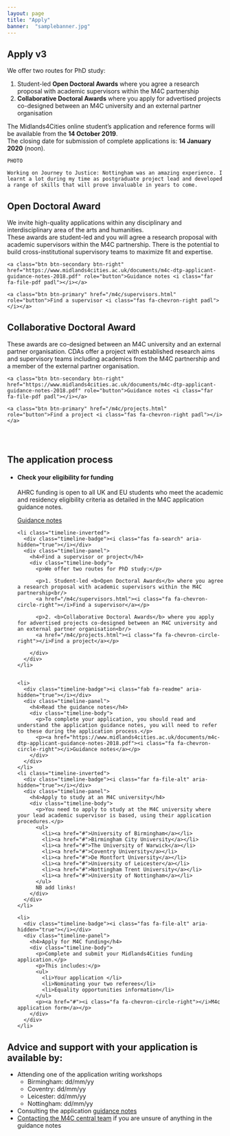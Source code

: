 ```yaml
---
layout: page
title: "Apply"
banner:  "samplebanner.jpg"
---
```


<h2>Apply v3</h2>

<div class="row" markdown="1">
  <div class="col" markdown="1">

We offer two routes for PhD study:

1.	Student-led **Open Doctoral Awards** where you agree a research proposal with academic supervisors within the M4C partnership
2.	**Collaborative Doctoral Awards** where you apply for advertised projects co-designed between an M4C university and an external partner organisation

The Midlands4Cities online student’s application and reference forms will be available from the **14 October 2019**.<br/>The closing date for submission of complete applications is: **14 January 2020** (noon).

  </div>
  <div class="col" >

    PHOTO

    Working on Journey to Justice: Nottingham was an amazing experience. I learnt a lot during my time as postgraduate project lead and developed a range of skills that will prove invaluable in years to come.

  </div>
</div>


<div class="row">
  <div class="col-sm">
    <h2>Open Doctoral Award</h2>
    <p>We invite high-quality applications within any disciplinary and interdisciplinary area of the arts and humanities.<br/>These awards are student-led and you will agree a research proposal with academic supervisors within the M4C partnership. There is the potential to build cross-institutional supervisory teams to maximize fit and expertise.</p>

    <a class="btn btn-secondary btn-right" href="https://www.midlands4cities.ac.uk/documents/m4c-dtp-applicant-guidance-notes-2018.pdf" role="button">Guidance notes <i class="far fa-file-pdf padl"></i></a>

    <a class="btn btn-primary" href="/m4c/supervisors.html" role="button">Find a supervisor <i class="fas fa-chevron-right padl"></i></a>


  </div>

  <div class="col-sm">
    <h2>Collaborative Doctoral Award</h2>
    <p>These awards are co-designed between an M4C university and an external partner organisation. CDAs offer a project with established research aims and supervisory teams including academics from the M4C partnership and a member of the external partner organisation.</p>

    <a class="btn btn-secondary btn-right" href="https://www.midlands4cities.ac.uk/documents/m4c-dtp-applicant-guidance-notes-2018.pdf" role="button">Guidance notes <i class="far fa-file-pdf padl"></i></a>

    <a class="btn btn-primary" href="/m4c/projects.html" role="button">Find a project <i class="fas fa-chevron-right padl"></i></a>
  </div>
</div>


<h2 style="padding-top: 2em">The application  process</h2>


<ul class="timeline">


  <li>
    <div class="timeline-badge"><i class="fas fa-check-circle" aria-hidden="true"></i></div>
    <div class="timeline-panel">
      <h4>Check your eligibility for funding</h4>
      <div class="timeline-body">
        <p>AHRC funding is open to all UK and EU students who meet the academic and residency eligibility criteria as detailed in the M4C application guidance notes.</p>
        <p><a href="https://www.midlands4cities.ac.uk/documents/m4c-dtp-applicant-guidance-notes-2018.pdf"><i class="fa fa-chevron-circle-right"></i>Guidance notes</a></p>
      </div>
    </div>
  </li>

    <li class="timeline-inverted">
      <div class="timeline-badge"><i class="fas fa-search" aria-hidden="true"></i></div>
      <div class="timeline-panel">
        <h4>Find a supervisor or project</h4>
        <div class="timeline-body">
          <p>We offer two routes for PhD study:</p>

          <p>1.	Student-led <b>Open Doctoral Awards</b> where you agree a research proposal with academic supervisors within the M4C partnership<br/>
          <a href="/m4c/supervisors.html"><i class="fa fa-chevron-circle-right"></i>Find a supervisor</a></p>

          <p>2. <b>Collaborative Doctoral Awards</b> where you apply for advertised projects co-designed between an M4C university and an external partner organisation<br/>
          <a href="/m4c/projects.html"><i class="fa fa-chevron-circle-right"></i>Find a project</a></p>

        </div>
      </div>
    </li>


    <li>
      <div class="timeline-badge"><i class="fab fa-readme" aria-hidden="true"></i></div>
      <div class="timeline-panel">
        <h4>Read the guidance notes</h4>
        <div class="timeline-body">
          <p>To complete your application, you should read and understand the application guidance notes, you will need to refer to these during the application process.</p>
          <p><a href="https://www.midlands4cities.ac.uk/documents/m4c-dtp-applicant-guidance-notes-2018.pdf"><i class="fa fa-chevron-circle-right"></i>Guidance notes</a></p>
        </div>
      </div>
    </li>
    <li class="timeline-inverted">
      <div class="timeline-badge"><i class="far fa-file-alt" aria-hidden="true"></i></div>
      <div class="timeline-panel">
        <h4>Apply to study at an M4C university</h4>
        <div class="timeline-body">
          <p>You need to apply to study at the M4C university where your lead academic supervisor is based, using their application procedures.</p>
          <ul>
            <li><a href="#">University of Birmingham</a></li>
            <li><a href="#">Birmingham City University</a></li>
          	<li><a href="#">The University of Warwick</a></li>
          	<li><a href="#">Coventry University</a></li>
          	<li><a href="#">De Montfort University</a></li>
          	<li><a href="#">University of Leicester</a></li>
          	<li><a href="#">Nottingham Trent University</a></li>
          	<li><a href="#">University of Nottingham</a></li>
          </ul>
          NB add links!
        </div>
      </div>
    </li>

    <li>
      <div class="timeline-badge"><i class="fas fa-file-alt" aria-hidden="true"></i></div>
      <div class="timeline-panel">
        <h4>Apply for M4C funding</h4>
        <div class="timeline-body">
          <p>Complete and submit your Midlands4Cities funding application.</p>
          <p>This includes:</p>
          <ul>
          	<li>Your application </li>
          	<li>Nominating your two referees</li>
          	<li>Equality opportunities information</li>
          </ul>
          <p><a href="#"><i class="fa fa-chevron-circle-right"></i>M4c application form</a></p>
        </div>
      </div>
    </li>

</ul>    



<h2>Advice and support with your application is available by: </h2>

<ul>
  <li>Attending one of the application writing workshops
    <ul>
    	<li>Birmingham: dd/mm/yy</li>
    	<li>Coventry: dd/mm/yy</li>
    	<li>Leicester: dd/mm/yy</li>
    	<li>Nottingham: dd/mm/yy</li>
    </ul>
  </li>
  <li>Consulting the application <a href="">guidance notes</a></li>
  <li><a href="/m4c/contact.html">Contacting the M4C central team</a> if you are unsure of anything in the guidance notes</li>
</ul>
